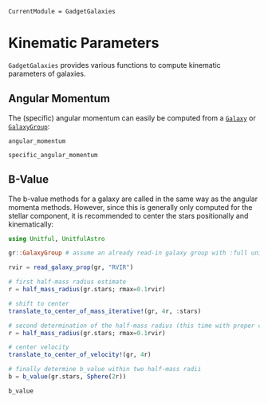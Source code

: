 ```@meta
CurrentModule = GadgetGalaxies
```

# Kinematic Parameters

`GadgetGalaxies` provides various functions to compute kinematic parameters of galaxies.

## Angular Momentum

The (specific) angular momentum can easily be computed from a [`Galaxy`](@ref) or [`GalaxyGroup`](@ref):

```@docs
angular_momentum
```

```@docs
specific_angular_momentum
```

## B-Value

The b-value methods for a galaxy are called in the same way as the angular momenta methods. However, since this is generally only computed for the stellar component, it is recommended to center the stars positionally and kinematically:

```julia
using Unitful, UnitfulAstro

gr::GalaxyGroup # assume an already read-in galaxy group with :full units

rvir = read_galaxy_prop(gr, "RVIR")

# first half-mass radius estimate
r = half_mass_radius(gr.stars; rmax=0.1rvir)

# shift to center
translate_to_center_of_mass_iterative!(gr, 4r, :stars)

# second determination of the half-mass radius (this time with proper centering)
r = half_mass_radius(gr.stars; rmax=0.1rvir)

# center velocity
translate_to_center_of_velocity!(gr, 4r)

# finally determine b_value within two half-mass radii
b = b_value(gr.stars, Sphere(2r))
```

```@docs
b_value
```

